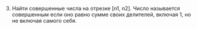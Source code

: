 3)	Найти совершенные числа на отрезке [n1, n2]. Число называется совершенным если оно равно сумме своих делителей, включая 1, но не включая самого себя.
